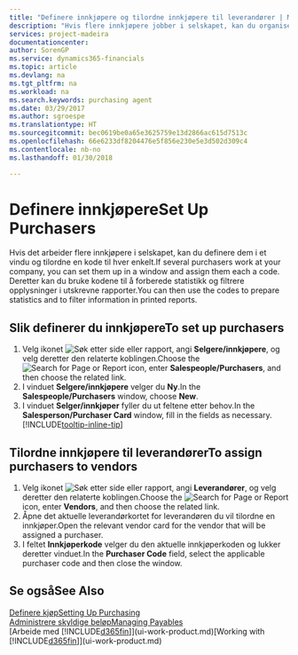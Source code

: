 ```yaml
---
title: "Definere innkjøpere og tilordne innkjøpere til leverandører | Microsoft-dokumentasjon"
description: "Hvis flere innkjøpere jobber i selskapet, kan du organisere dem for statistisk analyse."
services: project-madeira
documentationcenter: 
author: SorenGP
ms.service: dynamics365-financials
ms.topic: article
ms.devlang: na
ms.tgt_pltfrm: na
ms.workload: na
ms.search.keywords: purchasing agent
ms.date: 03/29/2017
ms.author: sgroespe
ms.translationtype: HT
ms.sourcegitcommit: bec0619be0a65e3625759e13d2866ac615d7513c
ms.openlocfilehash: 66e6233df8204476e5f856e230e5e3d502d309c4
ms.contentlocale: nb-no
ms.lasthandoff: 01/30/2018

---
```

# <a name="set-up-purchasers"></a><span data-ttu-id="48804-103">Definere innkjøpere</span><span class="sxs-lookup"><span data-stu-id="48804-103">Set Up Purchasers</span></span>
<span data-ttu-id="48804-104">Hvis det arbeider flere innkjøpere i selskapet, kan du definere dem i et vindu og tilordne en kode til hver enkelt.</span><span class="sxs-lookup"><span data-stu-id="48804-104">If several purchasers work at your company, you can set them up in a window and assign them each a code.</span></span> <span data-ttu-id="48804-105">Deretter kan du bruke kodene til å forberede statistikk og filtrere opplysninger i utskrevne rapporter.</span><span class="sxs-lookup"><span data-stu-id="48804-105">You can then use the codes to prepare statistics and to filter information in printed reports.</span></span>

## <a name="to-set-up-purchasers"></a><span data-ttu-id="48804-106">Slik definerer du innkjøpere</span><span class="sxs-lookup"><span data-stu-id="48804-106">To set up purchasers</span></span>
1. <span data-ttu-id="48804-107">Velg ikonet ![Søk etter side eller rapport](media/ui-search/search_small.png "Søk etter side eller rapport"), angi **Selgere/innkjøpere**, og velg deretter den relaterte koblingen.</span><span class="sxs-lookup"><span data-stu-id="48804-107">Choose the ![Search for Page or Report](media/ui-search/search_small.png "Search for Page or Report icon") icon, enter **Salespeople/Purchasers**, and then choose the related link.</span></span>
2. <span data-ttu-id="48804-108">I vinduet **Selgere/innkjøpere** velger du **Ny**.</span><span class="sxs-lookup"><span data-stu-id="48804-108">In the **Salespeople/Purchasers** window, choose **New**.</span></span>
3. <span data-ttu-id="48804-109">I vinduet **Selger/innkjøper** fyller du ut feltene etter behov.</span><span class="sxs-lookup"><span data-stu-id="48804-109">In the **Salesperson/Purchaser Card** window, fill in the fields as necessary.</span></span> [!INCLUDE[tooltip-inline-tip](includes/tooltip-inline-tip_md.md)]

## <a name="to-assign-purchasers-to-vendors"></a><span data-ttu-id="48804-110">Tilordne innkjøpere til leverandører</span><span class="sxs-lookup"><span data-stu-id="48804-110">To assign purchasers to vendors</span></span>
1. <span data-ttu-id="48804-111">Velg ikonet ![Søk etter side eller rapport](media/ui-search/search_small.png "Søk etter side eller rapport"), angi **Leverandører**, og velg deretter den relaterte koblingen.</span><span class="sxs-lookup"><span data-stu-id="48804-111">Choose the ![Search for Page or Report](media/ui-search/search_small.png "Search for Page or Report icon") icon, enter **Vendors**, and then choose the related link.</span></span>
2. <span data-ttu-id="48804-112">Åpne det aktuelle leverandørkortet for leverandøren du vil tilordne en innkjøper.</span><span class="sxs-lookup"><span data-stu-id="48804-112">Open the relevant vendor card for the vendor that will be assigned a purchaser.</span></span>
3. <span data-ttu-id="48804-113">I feltet **Innkjøperkode** velger du den aktuelle innkjøperkoden og lukker deretter vinduet.</span><span class="sxs-lookup"><span data-stu-id="48804-113">In the **Purchaser Code** field, select the applicable purchaser code and then close the window.</span></span>

## <a name="see-also"></a><span data-ttu-id="48804-114">Se også</span><span class="sxs-lookup"><span data-stu-id="48804-114">See Also</span></span>
[<span data-ttu-id="48804-115">Definere kjøp</span><span class="sxs-lookup"><span data-stu-id="48804-115">Setting Up Purchasing</span></span>](purchasing-setup-purchasing.md)  
[<span data-ttu-id="48804-116">Administrere skyldige beløp</span><span class="sxs-lookup"><span data-stu-id="48804-116">Managing Payables</span></span>](payables-manage-payables.md)  
<span data-ttu-id="48804-117">[Arbeide med [!INCLUDE[d365fin](includes/d365fin_md.md)]](ui-work-product.md)</span><span class="sxs-lookup"><span data-stu-id="48804-117">[Working with [!INCLUDE[d365fin](includes/d365fin_md.md)]](ui-work-product.md)</span></span>

